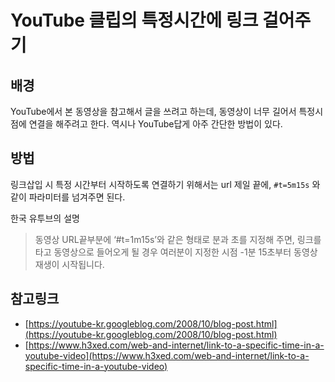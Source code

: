 # YouTube 클립의 특정시간에 링크 걸어주기

## 배경

YouTube에서 본 동영상을 참고해서 글을 쓰려고 하는데, 동영상이 너무 길어서 특정시점에 연결을 해주려고 한다. 역시나 YouTube답게 아주 간단한 방법이 있다.

## 방법

링크삽입 시 특정 시간부터 시작하도록 연결하기 위해서는 url 제일 끝에, ```#t=5m15s``` 와 같이 파라미터를 넘겨주면 된다.

한국 유투브의 설명
> 동영상 URL끝부분에 ‘#t=1m15s’와 같은 형태로 분과 초를 지정해 주면, 링크를 타고 동영상으로 들어오게 될 경우 여러분이 지정한 시점 -1분 15초부터 동영상 재생이 시작됩니다.

## 참고링크

* [https://youtube-kr.googleblog.com/2008/10/blog-post.html](https://youtube-kr.googleblog.com/2008/10/blog-post.html)
* [https://www.h3xed.com/web-and-internet/link-to-a-specific-time-in-a-youtube-video](https://www.h3xed.com/web-and-internet/link-to-a-specific-time-in-a-youtube-video)

